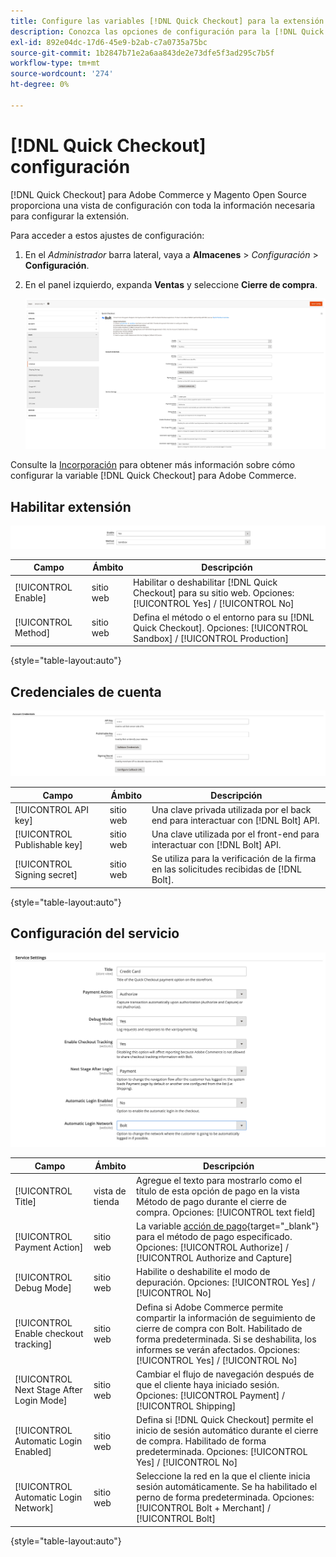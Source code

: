 ```yaml
---
title: Configure las variables [!DNL Quick Checkout] para la extensión de Adobe Commerce
description: Conozca las opciones de configuración para la [!DNL Quick Checkout] y cómo incorporar y configurar correctamente la extensión.
exl-id: 892e04dc-17d6-45e9-b2ab-c7a0735a75bc
source-git-commit: 1b2847b71e2a6aa843de2e73dfe5f3ad295c7b5f
workflow-type: tm+mt
source-wordcount: '274'
ht-degree: 0%

---
```


# [!DNL Quick Checkout] configuración

[!DNL Quick Checkout] para Adobe Commerce y Magento Open Source proporciona una vista de configuración con toda la información necesaria para configurar la extensión.

Para acceder a estos ajustes de configuración:

1. En el _Administrador_ barra lateral, vaya a **Almacenes** > _Configuración_ > **Configuración**.
1. En el panel izquierdo, expanda **Ventas** y seleccione **Cierre de compra**.

   ![Cierre rápido](assets/configuration-view.png)

Consulte la [Incorporación](../quick-checkout/onboarding.md) para obtener más información sobre cómo configurar la variable [!DNL Quick Checkout] para Adobe Commerce.

## Habilitar extensión

![Cierre rápido](assets/enable-method.png)

| Campo | Ámbito | Descripción |
|---|---|---|
| [!UICONTROL Enable] | sitio web | Habilitar o deshabilitar [!DNL Quick Checkout] para su sitio web. Opciones: [!UICONTROL Yes] / [!UICONTROL No] |
| [!UICONTROL Method] | sitio web | Defina el método o el entorno para su [!DNL Quick Checkout]. Opciones: [!UICONTROL Sandbox] / [!UICONTROL Production] |

{style=&quot;table-layout:auto&quot;}

## Credenciales de cuenta

![Cierre rápido](assets/account-creds.png)

| Campo | Ámbito | Descripción |
|---|---|---|
| [!UICONTROL API key] | sitio web | Una clave privada utilizada por el back end para interactuar con [!DNL Bolt] API. |
| [!UICONTROL Publishable key] | sitio web | Una clave utilizada por el front-end para interactuar con [!DNL Bolt] API. |
| [!UICONTROL Signing secret] | sitio web | Se utiliza para la verificación de la firma en las solicitudes recibidas de [!DNL Bolt]. |

{style=&quot;table-layout:auto&quot;}

## Configuración del servicio

![Cierre rápido](assets/service-settings.png)

| Campo | Ámbito | Descripción |
|---|---|---|
| [!UICONTROL Title] | vista de tienda | Agregue el texto para mostrarlo como el título de esta opción de pago en la vista Método de pago durante el cierre de compra. Opciones: [!UICONTROL text field] |
| [!UICONTROL Payment Action] | sitio web | La variable [acción de pago](https://docs.magento.com/user-guide/configuration/sales/payment-methods.html#payment-actions){target="_blank"} para el método de pago especificado. Opciones: [!UICONTROL Authorize] / [!UICONTROL Authorize and Capture] |
| [!UICONTROL Debug Mode] | sitio web | Habilite o deshabilite el modo de depuración. Opciones: [!UICONTROL Yes] / [!UICONTROL No] |
| [!UICONTROL Enable checkout tracking] | sitio web | Defina si Adobe Commerce permite compartir la información de seguimiento de cierre de compra con Bolt. Habilitado de forma predeterminada. Si se deshabilita, los informes se verán afectados. Opciones: [!UICONTROL Yes] / [!UICONTROL No] |
| [!UICONTROL Next Stage After Login Mode] | sitio web | Cambiar el flujo de navegación después de que el cliente haya iniciado sesión. Opciones: [!UICONTROL Payment] / [!UICONTROL Shipping] |
| [!UICONTROL Automatic Login Enabled] | sitio web | Defina si [!DNL Quick Checkout] permite el inicio de sesión automático durante el cierre de compra. Habilitado de forma predeterminada. Opciones: [!UICONTROL Yes] / [!UICONTROL No] |
| [!UICONTROL Automatic Login Network] | sitio web | Seleccione la red en la que el cliente inicia sesión automáticamente. Se ha habilitado el perno de forma predeterminada. Opciones: [!UICONTROL Bolt + Merchant] / [!UICONTROL Bolt] |

{style=&quot;table-layout:auto&quot;}
